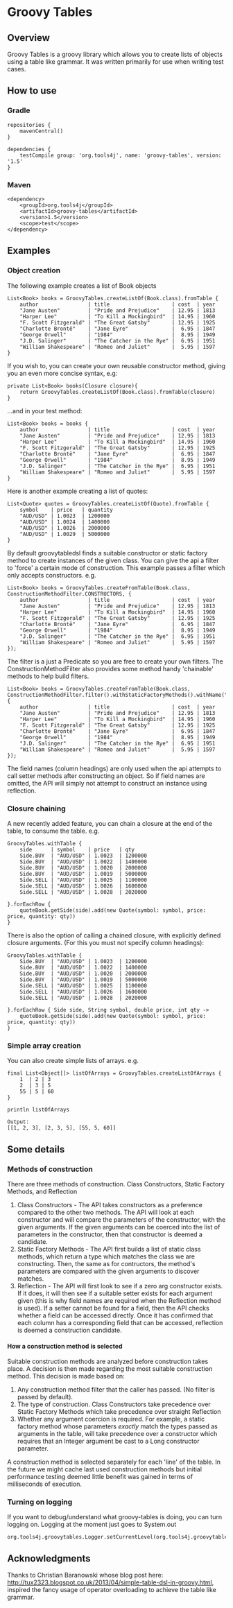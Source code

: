 # Groovy Tables
## Overview
Groovy Tables is a groovy library which allows you to create lists of objects using a table like grammar.  It was written primarily for use when writing test cases.
## How to use
### Gradle
```
repositories {
    mavenCentral()
}

dependencies {
    testCompile group: 'org.tools4j', name: 'groovy-tables', version: '1.5'
}
```
### Maven
```
<dependency>
    <groupId>org.tools4j</groupId>
    <artifactId>groovy-tables</artifactId>
    <version>1.5</version>
    <scope>test</scope>
</dependency>
```
## Examples
### Object creation
The following example creates a list of Book objects
```
List<Book> books = GroovyTables.createListOf(Book.class).fromTable {
    author                | title                    | cost  | year
    "Jane Austen"         | "Pride and Prejudice"    | 12.95 | 1813
    "Harper Lee"          | "To Kill a Mockingbird"  | 14.95 | 1960
    "F. Scott Fitzgerald" | "The Great Gatsby"       | 12.95 | 1925
    "Charlotte Brontë"    | "Jane Eyre"              |  6.95 | 1847
    "George Orwell"       | "1984"                   |  8.95 | 1949
    "J.D. Salinger"       | "The Catcher in the Rye" |  6.95 | 1951
    "William Shakespeare" | "Romeo and Juliet"       |  5.95 | 1597
}
```
If you wish to, you can create your own reusable constructor method, giving you an even more concise syntax, e.g:
```
private List<Book> books(Closure closure){
    return GroovyTables.createListOf(Book.class).fromTable(closure)
}
```
...and in your test method:
```
List<Book> books = books {
    author                | title                    | cost  | year
    "Jane Austen"         | "Pride and Prejudice"    | 12.95 | 1813
    "Harper Lee"          | "To Kill a Mockingbird"  | 14.95 | 1960
    "F. Scott Fitzgerald" | "The Great Gatsby"       | 12.95 | 1925
    "Charlotte Brontë"    | "Jane Eyre"              |  6.95 | 1847
    "George Orwell"       | "1984"                   |  8.95 | 1949
    "J.D. Salinger"       | "The Catcher in the Rye" |  6.95 | 1951
    "William Shakespeare" | "Romeo and Juliet"       |  5.95 | 1597
}
```
Here is another example creating a list of quotes:
```
List<Quote> quotes = GroovyTables.createListOf(Quote).fromTable {
    symbol    | price   | quantity
    "AUD/USD" | 1.0023  | 1200000
    "AUD/USD" | 1.0024  | 1400000
    "AUD/USD" | 1.0026  | 2000000
    "AUD/USD" | 1.0029  | 5000000
}
```
By default groovytabledsl finds a suitable constructor or static factory method to create instances of the given class.  You can give the api a filter to 'force' a certain mode of construction.  This example passes a filter which only accepts constructors. e.g.
```
List<Book> books = GroovyTables.createFromTable(Book.class, ConstructionMethodFilter.CONSTRUCTORS, {
    author                | title                    | cost  | year
    "Jane Austen"         | "Pride and Prejudice"    | 12.95 | 1813
    "Harper Lee"          | "To Kill a Mockingbird"  | 14.95 | 1960
    "F. Scott Fitzgerald" | "The Great Gatsby"       | 12.95 | 1925
    "Charlotte Brontë"    | "Jane Eyre"              |  6.95 | 1847
    "George Orwell"       | "1984"                   |  8.95 | 1949
    "J.D. Salinger"       | "The Catcher in the Rye" |  6.95 | 1951
    "William Shakespeare" | "Romeo and Juliet"       |  5.95 | 1597
});
```
The filter is a just a Predicate<ConstructionMethod> so you are free to create your own filters.  The ConstructionMethodFilter also provides some method handy 'chainable' methods to help build filters.
```
List<Book> books = GroovyTables.createFromTable(Book.class, ConstructionMethodFilter.filter().withStaticFactoryMethods().withName("create"), {
    author                | title                    | cost  | year
    "Jane Austen"         | "Pride and Prejudice"    | 12.95 | 1813
    "Harper Lee"          | "To Kill a Mockingbird"  | 14.95 | 1960
    "F. Scott Fitzgerald" | "The Great Gatsby"       | 12.95 | 1925
    "Charlotte Brontë"    | "Jane Eyre"              |  6.95 | 1847
    "George Orwell"       | "1984"                   |  8.95 | 1949
    "J.D. Salinger"       | "The Catcher in the Rye" |  6.95 | 1951
    "William Shakespeare" | "Romeo and Juliet"       |  5.95 | 1597
});
```
The field names (column headings) are only used when the api attempts to call setter methods after constructing an object.  So if field names are omitted, the API will simply not attempt to construct an instance using reflection.
### Closure chaining
A new recently added feature, you can chain a closure at the end of the table, to consume the table. e.g.
```
GroovyTables.withTable {
    side      | symbol    | price   | qty
    Side.BUY  | "AUD/USD" | 1.0023  | 1200000
    Side.BUY  | "AUD/USD" | 1.0022  | 1400000
    Side.BUY  | "AUD/USD" | 1.0020  | 2000000
    Side.BUY  | "AUD/USD" | 1.0019  | 5000000
    Side.SELL | "AUD/USD" | 1.0025  | 1100000
    Side.SELL | "AUD/USD" | 1.0026  | 1600000
    Side.SELL | "AUD/USD" | 1.0028  | 2020000

}.forEachRow {
    quoteBook.getSide(side).add(new Quote(symbol: symbol, price: price, quantity: qty))
}
```
There is also the option of calling a chained closure, with explicitly defined closure arguments. (For this you must not specify column headings):
```
GroovyTables.withTable {
    Side.BUY  | "AUD/USD" | 1.0023  | 1200000
    Side.BUY  | "AUD/USD" | 1.0022  | 1400000
    Side.BUY  | "AUD/USD" | 1.0020  | 2000000
    Side.BUY  | "AUD/USD" | 1.0019  | 5000000
    Side.SELL | "AUD/USD" | 1.0025  | 1100000
    Side.SELL | "AUD/USD" | 1.0026  | 1600000
    Side.SELL | "AUD/USD" | 1.0028  | 2020000

}.forEachRow { Side side, String symbol, double price, int qty ->
    quoteBook.getSide(side).add(new Quote(symbol: symbol, price: price, quantity: qty))
}

```
### Simple array creation
You can also create simple lists of arrays.  e.g.
```
final List<Object[]> listOfArrays = GroovyTables.createListOfArrays {
    1  | 2 | 3
    2  | 3 | 5
    55 | 5 | 60
}

println listOfArrays

Output:
[[1, 2, 3], [2, 3, 5], [55, 5, 60]]

```
## Some details
### Methods of construction
There are three methods of construction.  Class Constructors, Static Factory Methods, and Reflection
  
1. Class Constructors - The API takes constructors as a preference compared to the other two methods.  The API will look at each constructor and will compare the parameters of the constructor, with the given arguments.  If the given arguments can be coerced into the list of parameters in the constructor, then that constructor is deemed a candidate.
2. Static Factory Methods - The API first builds a list of static class methods, which return a type which matches the class we are constructing.  Then, the same as for contructors, the method's parameters are compared with the given arguments to discover matches.
3. Reflection - The API will first look to see if a zero arg constructor exists.  If it does, it will then see if a suitable setter exists for each argument given (this is why field names are required when the Reflection method is used).  If a setter cannot be found for a field, then the API checks whether a field can be accessed directly.  Once it has confirmed that each column has a corresponding field that can be accessed, reflection is deemed a construction candidate.

#### How a construction method is selected
Suitable construction methods are analyzed before construction takes place.  A decision is then made regarding the most suitable construction method.  This decision is made based on:

1. Any construction method filter that the caller has passed.  (No filter is passed by default).
2. The type of construction.  Class Constructors take precedence over Static Factory Methods which take precedence over straight Reflection
3. Whether any argument coercion is required.  For example, a static factory method whose parameters _exactly_ match the types passed as arguments in the table, will take precedence over a constructor which requires that an Integer argument be cast to a Long constructor parameter.

A construction method is selected separately for each 'line' of the table.  In the future we might cache last used construction methods but initial performance testing deemed little benefit was gained in terms of milliseconds of execution.

### Turning on logging
If you want to debug/understand what groovy-tables is doing, you can turn logging on.  Logging at the moment just goes to System.out
```
org.tools4j.groovytables.Logger.setCurrentLevel(org.tools4j.groovytables.Logger.Level.DEBUG)
```
## Acknowledgments
Thanks to Christian Baranowski whose blog post here: http://tux2323.blogspot.co.uk/2013/04/simple-table-dsl-in-groovy.html, inspired the fancy usage of operator overloading to achieve the table like grammar.

